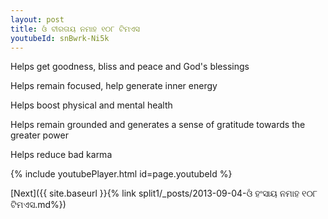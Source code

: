 ```yaml
---
layout: post
title: ଓଁ ବୀରତାୟ ନମାହ ୧୦୮ ଟିମଏସ
youtubeId: snBwrk-Ni5k
---
```

 
 
Helps get goodness, bliss and peace and God's blessings
 
Helps remain focused, help generate inner energy 
 
Helps boost physical and mental health 
 
Helps remain grounded and generates a sense of gratitude towards the greater power 
 
Helps reduce bad karma
 
 
 
 


{% include youtubePlayer.html id=page.youtubeId %}
 
[Next]({{ site.baseurl }}{% link  split1/_posts/2013-09-04-ଓଁ ହଂସାୟ ନମାହ ୧୦୮ ଟିମଏସ.md%})
 
